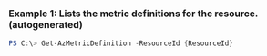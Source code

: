 ### Example 1: Lists the metric definitions for the resource. (autogenerated)
```powershell
PS C:\> Get-AzMetricDefinition -ResourceId {ResourceId}
```


